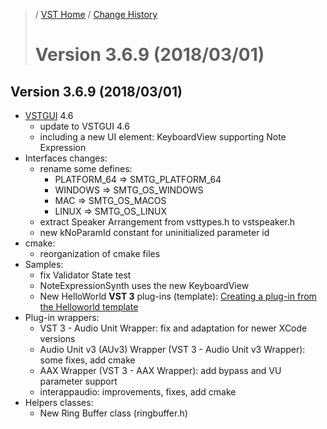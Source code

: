 >/ [VST Home](../) / [Change History](./Index.md)
>
># Version 3.6.9 (2018/03/01)

## Version 3.6.9 (2018/03/01)

- [VSTGUI](../What+is+the+VST+3+SDK/VSTGUI.md) 4.6
  - update to VSTGUI 4.6
  - including a new UI element: KeyboardView supporting Note Expression
- Interfaces changes:
  - rename some defines:
    - PLATFORM_64 => SMTG_PLATFORM_64
    - WINDOWS => SMTG_OS_WINDOWS
    - MAC => SMTG_OS_MACOS
    - LINUX => SMTG_OS_LINUX
  - extract Speaker Arrangement from vsttypes.h to vstspeaker.h
  - new kNoParamId constant for uninitialized parameter id
- cmake:
  - reorganization of cmake files
- Samples:
  - fix Validator State test
  - NoteExpressionSynth uses the new KeyboardView
  - New HelloWorld **VST 3** plug-ins (template): [Creating a plug-in from the Helloworld template](../Tutorials/Creating+a+plug-in+from+the+Helloworld+template.md)
- Plug-in wrappers:
  - VST 3 - Audio Unit Wrapper: fix and adaptation for newer XCode versions
  - Audio Unit v3 (AUv3) Wrapper (VST 3 - Audio Unit v3 Wrapper): some fixes, add cmake
  - AAX Wrapper (VST 3 - AAX Wrapper): add bypass and VU parameter support
  - interappaudio: improvements, fixes, add cmake
- Helpers classes:
  - New Ring Buffer class (ringbuffer.h)
